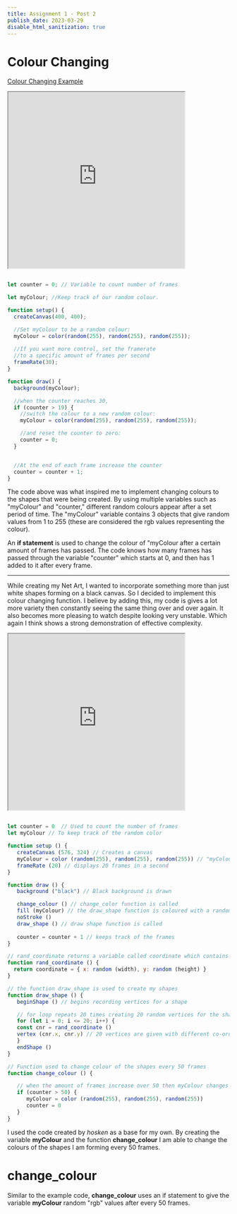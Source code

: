 ```yaml
---
title: Assignment 1 - Post 2
publish_date: 2023-03-29
disable_html_sanitization: true
---
```


# Colour Changing

[Colour Changing Example](https://editor.p5js.org/hosken/sketches/I_4VSTotf)

<iframe width="400" height="400" src="https://editor.p5js.org/hosken/full/I_4VSTotf"></iframe>

```javascript

let counter = 0; // Variable to count number of frames

let myColour; //Keep track of our random colour.

function setup() {
  createCanvas(400, 400);

  //Set myColour to be a random colour:
  myColour = color(random(255), random(255), random(255));
  
  //If you want more control, set the framerate 
  //to a specific amount of frames per second
  frameRate(30);
}

function draw() {
  background(myColour);

  //when the counter reaches 30,  
  if (counter > 19) {
    //switch the colour to a new random colour:
    myColour = color(random(255), random(255), random(255));

    //and reset the counter to zero:
    counter = 0;
  }


  //At the end of each frame increase the counter
  counter = counter + 1;
}

```
The code above was what inspired me to implement changing colours to the shapes that were being created.
By using multiple variables such as "myColour" and "counter," different random colours appear after a set period of time. The "myColour" variable contains 3 objects that give random values from 1 to 255 (these are considered the rgb values representing the colour). 

An **if statement** is used to change the colour of "myColour after a certain amount of frames has passed. The code knows how many frames has passed through the variable "counter" which starts at 0, and then has 1 added to it after every frame.

---

While creating my Net Art, I wanted to incorporate something more than just white shapes forming on a black canvas. So I decided to implement this colour changing function. I believe by adding this, my code is gives a lot more variety then constantly seeing the same thing over and over again. It also becomes more pleasing to watch despite looking very unstable. Which again I think shows a strong demonstration of effective complexity.

<iframe width="400" height="400" src="https://editor.p5js.org/nthnphn/full/wefBvrx2G"></iframe>

```javascript 

let counter = 0  // Used to count the number of frames
let myColour // To keep track of the random color

function setup () {
   createCanvas (576, 324) // Creates a canvas 
   myColour = color (random(255), random(255), random(255)) // "myColour" is given a random colour
   frameRate (20) // displays 20 frames in a second
}

function draw () {
   background ("black") // Black background is drawn 

   change_colour () // change_color function is called
   fill (myColour) // the draw_shape function is coloured with a random colour
   noStroke ()
   draw_shape () // draw shape function is called
  
   counter = counter + 1 // keeps track of the frames
}

// rand_coordinate returns a variable called coordinate which contains a random (x, y) value within the canvas
function rand_coordinate () {
  return coordinate = { x: random (width), y: random (height) } 
}

// the function draw_shape is used to create my shapes
function draw_shape () { 
   beginShape () // begins recording vertices for a shape

   // for loop repeats 20 times creating 20 random vertices for the shape
   for (let i = 0; i <= 20; i++) {
   const cnr = rand_coordinate ()
   vertex (cnr.x, cnr.y) // 20 vertices are given with different co-ordinates from rand_coordinate
   }
   endShape ()
}

// Function used to change colour of the shapes every 50 frames
function change_colour () {

   // when the amount of frames increase over 50 then myColour changes into a different random colour and the counter resets to 0
   if (counter > 50) {
      myColour = color (random(255), random(255), random(255))
      counter = 0
   }
}
```

I used the code created by *hosken* as a base for my own. By creating the variable **myColour** and the function **change_colour** I am able to change the colours of the shapes I am forming every 50 frames. 

# change_colour
Similar to the example code, **change_colour** uses an if statement to give the variable **myColour** random "rgb" values after every 50 frames. 
